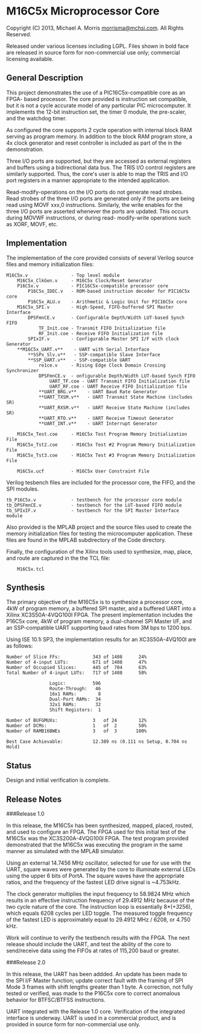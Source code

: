 M16C5x Microprocessor Core
=======================

Copyright (C) 2013, Michael A. Morris <morrisma@mchsi.com>.
All Rights Reserved.

Released under various licenses including LGPL. Files shown in bold face are 
released in source form for non-commercial use only; commercial licensing 
available.

General Description
-------------------

This project demonstrates the use of a PIC16C5x-compatible core as an FPGA-
based processor. The core provided is instruction set compatible, but it is 
not a cycle accurate model of any particular PIC microcomputer. It implements 
the 12-bit instruction set, the timer 0 module, the pre-scaler, and the watchdog 
timer.

As configured the core supports 2 cycle operation with internal block RAM 
serving as program memory. In addition to the block RAM program store, a 4x 
clock generator and reset controller is included as part of the in the 
demonstration. 

Three I/O ports are supported, but they are accessed as external registers and 
buffers using a bidirectional data bus. The TRIS I/O control registers are 
similarly supported. Thus, the core's user is able to map the TRIS and I/O 
port registers in a manner appropriate to the intended application.

Read-modify-operations on the I/O ports do not generate read strobes. Read 
strobes of the three I/O ports are generated only if the ports are being read 
using MOVF xxx,0 instructions. Similarly, the write enables for the three I/O 
ports are asserted whenever the ports are updated. This occurs during MOVWF 
instructions, or during read- modify-write operations such as XORF, MOVF, etc.

Implementation
--------------

The implementation of the core provided consists of several Verilog source files 
and memory initialization files:

    M16C5x.v                - Top level module
        M16C5x_ClkGen.v     - M16C5x Clock/Reset Generator
        P16C5x.v            - PIC16C5x-compatible processor core
            P16C5x_IDEC.v   - ROM-based instruction decoder for PIC16C5x core
            P16C5x_ALU.v    - Arithmetic & Logic Unit for PIC16C5x core
        M16C5x_SPI.v        - High-Speed, FIFO-buffered SPI Master Interface
            DPSFmnCE.v      - Configurable Depth/Width LUT-based Synch FIFO
                TF_Init.coe - Transmit FIFO Initialization file
                RF_Init.coe - Receive FIFO Initialization file
            SPIxIF.v        - Configurable Master SPI I/F with clock Generator
        **M16C5x_UART.v**    - UART with Serial Interface
            **SSPx_Slv.v**   - SSP-compatible Slave Interface
            **SSP_UART.v**   - SSP-compatible UART
                re1ce.v     - Rising Edge Clock Domain Crossing Synchronizer
                DPSFmnCE.v  - onfigurable Depth/Width LUT-based Synch FIFO
                    UART_TF.coe - UART Transmit FIFO Initialization file
                    UART_RF.coe - UART Receive FIFO Initialization file
                **UART_BRG.v**    - UART Baud Rate Generator
                **UART_TXSM.v**   - UART Transmit State Machine (includes SR)
                **UART_RXSM.v**   - UART Receive State Machine (includes SR)
                **UART_RTO.v**    - UART Receive Timeout Generator
                **UART_INT.v**    - UART Interrupt Generator

        M16C5x_Test.coe     - M16C5x Test Program Memory Initialization File
        M16C5x_Tst2.coe     - M16C5x Test #2 Program Memory Initialization File
        M16C5x_Tst3.coe     - M16C5x Test #3 Program Memory Initialization File

        M16C5x.ucf          - M16C5x User Constraint File

Verilog tesbench files are included for the processor core, the FIFO, and the 
SPI modules.

    tb_P16C5x.v             - testbench for the processor core module
    tb_DPSFmnCE.v           - testbench for the LUT-based FIFO module
    tb_SPIxIF.v             - testbench for the SPI Master Interface module
    
Also provided is the MPLAB project and the source files used to create the 
memory initialization files for testing the microcomputer application. These 
files are found in the MPLAB subdirectory of the Code directory.

Finally, the configuration of the Xilinx tools used to synthesize, map, place, 
and route are captured in the the TCL file:

        M16C5x.tcl

Synthesis
---------

The primary objective of the M16C5x is to synthesize a processor core, 4kW of 
program memory, a buffered SPI master, and a buffered UART into a Xilinx 
XC3S50A-4VQG100I FPGA. The present implementation includes the P16C5x core, 
4kW of program memory, a dual-channel SPI Master I/F, and an SSP-compatible 
UART supporting baud rates from 3M bps to 1200 bps.

Using ISE 10.1i SP3, the implementation results for an XC3S50A-4VQ100I are as 
follows:

    Number of Slice FFs:            343 of 1408      24%
    Number of 4-input LUTs:         671 of 1408      47%
    Number of Occupied Slices:      445 of  704      63%
    Total Number of 4-input LUTs:   717 of 1408      50%

                    Logic:          596
                    Route-Through:   46
                    16x1 RAMs:        8
                    Dual-Port RAMs:  34
                    32x1 RAMs:       32
                    Shift Registers:  1

    Number of BUFGMUXs:             3   of 24        12%
    Number of DCMs:                 1   of  2        50%
    Number of RAMB16BWEs            3   of  3       100%

    Best Case Achievable:           12.389 ns (0.111 ns Setup, 0.704 ns Hold)

Status
------

Design and initial verification is complete.

Release Notes
-------------

###Release 1.0

In this release, the M16C5x has been synthesized, mapped, placed, routed, and 
used to configure an FPGA. The FPGA used for this initial test of the M16C5x 
was the XC3S200A-4VQG100I FPGA. The test program provided demonstrated that 
the M16C5x was executing the program in the same manner as simulated with the 
MPLAB simulator.

Using an external 14.7456 MHz oscillator, selected for use for use with the 
UART, square waves were generated by the core to illuminate external LEDs 
using the upper 6 bits of PortA. The square waves have the appropriate ratios, 
and the frequency of the fastest LED drive signal is ~4.753kHz.

The clock generator multiplies the input frequency to 58.9824 MHz which 
results in an effective instruction frequency of 29.4912 MHz because of the 
two cycle nature of the core. The instruction loop is essentially 8*(*+3*256), 
which equals 6208 cycles per LED toggle. The measured toggle frequency of the 
fastest LED is approximately equal to 29.4912 MHz / 6208, or 4.750 kHz.

Work will continue to verify the testbench results with the FPGA. The next 
release should include the UART, and test the ability of the core to 
send/receive data using the FIFOs at rates of 115,200 baud or greater.

###Release 2.0

In this release, the UART has been addded. An update has been made to the SPI 
I/F Master function; update correct fault with the framing of SPI Mode 3 
frames with shift lengths greater than 1 byte. A correction, not fully tested 
or verified, was made to the P16C5x core to correct anomalous behavior for 
BTFSC/BTFSS instructions.

UART integrated with the Release 1.0 core. Verification of the integrated 
interface is underway. UART is used in a commercial product, and is provided 
in source form for non-commercial use only.